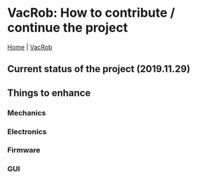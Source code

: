 # VacRob: How to contribute / continue the project

[Home](../README.md) | [VacRob](./vacrob.md)

## Current status of the project (2019.11.29)

## Things to enhance

### Mechanics

### Electronics

### Firmware

### GUI
